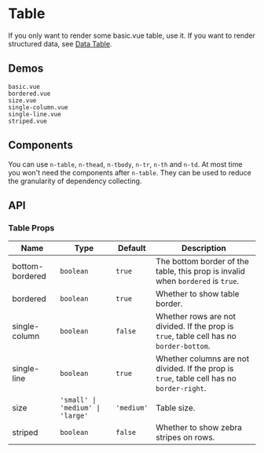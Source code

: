 # Table

<!--single-column-->

If you only want to render some basic.vue table, use it. If you want to render structured data, see [Data Table](data-table).

## Demos

```demo
basic.vue
bordered.vue
size.vue
single-column.vue
single-line.vue
striped.vue
```

## Components

You can use `n-table`, `n-thead`, `n-tbody`, `n-tr`, `n-th` and `n-td`. At most time you won't need the components after `n-table`. They can be used to reduce the granularity of dependency collecting.

## API

### Table Props

| Name | Type | Default | Description |
| --- | --- | --- | --- |
| bottom-bordered | `boolean` | `true` | The bottom border of the table, this prop is invalid when `bordered` is `true`. |
| bordered | `boolean` | `true` | Whether to show table border. |
| single-column | `boolean` | `false` | Whether rows are not divided. If the prop is `true`, table cell has no `border-bottom`. |
| single-line | `boolean` | `true` | Whether columns are not divided. If the prop is `true`, table cell has no `border-right`. |
| size | `'small' \| 'medium' \| 'large'` | `'medium'` | Table size. |
| striped | `boolean` | `false` | Whether to show zebra stripes on rows. |
